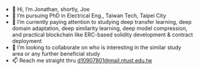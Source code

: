 - 👋 Hi, I’m Jonathan, shortly, Joe
- 👀 I’m pursuing PhD in Electrical Eng., Taiwan Tech, Taipei City
- 🌱 I’m currently paying attention to studying deep transfer learning, deep domain adaptation, deep similarity learning, deep model compression, and practical blockchain like ERC-based solidity development & contract deployment
- 💞️ I’m looking to collaborate on who is interesting in the similar study area or any further beneficial study
- 📫 Reach me straight thru d10907801@mail.ntust.edu.tw

<!---
pjirayu/pjirayu is a ✨ special ✨ repository because its `README.md` (this file) appears on your GitHub profile.
You can click the Preview link to take a look at your changes.
--->
